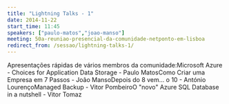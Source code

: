 ```yaml
---
title: "Lightning Talks - 1"
date: 2014-11-22
start_time: 11:45
speakers: ["paulo-matos","joao-manso"]
meeting: 50a-reuniao-presencial-da-comunidade-netponto-em-lisboa
redirect_from: /sessao/lightning-talks-1/
---
```


Apresentações rápidas de vários membros da comunidade:Microsoft Azure - Choices for Application Data Storage - Paulo MatosComo Criar uma Empresa em 7 Passos - João MansoDepois do 8 vem... o 10 - António LourençoManaged Backup - Vitor PombeiroO "novo" Azure SQL Database in a nutshell - Vitor Tomaz
